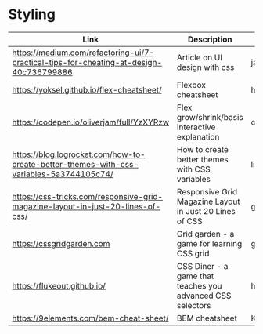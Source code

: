 # Styling

| Link | Description | Added by |
| ---- | ----------- | -------- |
| https://medium.com/refactoring-ui/7-practical-tips-for-cheating-at-design-40c736799886 | Article on UI design with css | jamesj-0|
| https://yoksel.github.io/flex-cheatsheet/ | Flexbox cheatsheet | hannahgooding |
| https://codepen.io/oliverjam/full/YzXYRzw | Flex grow/shrink/basis interactive explanation | oliverjam |
| https://blog.logrocket.com/how-to-create-better-themes-with-css-variables-5a3744105c74/ | How to create better themes with CSS variables | lizzy-j |
| https://css-tricks.com/responsive-grid-magazine-layout-in-just-20-lines-of-css/ | Responsive Grid Magazine Layout in Just 20 Lines of CSS | glrta |
| https://cssgridgarden.com | Grid garden - a game for learning CSS grid | glrta |
| https://flukeout.github.io/ | CSS Diner - a game that teaches you advanced CSS selectors | hannahgooding |
| https://9elements.com/bem-cheat-sheet/ | BEM cheatsheet | Kat | 
